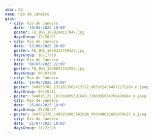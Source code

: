 ```yaml
---
abbr: RJ
name: Rio de Janeiro
gigs:
  - city: Rio de Janeiro
    date: '19/05/2023 19:00'
    poster: FB_IMG_1679104117847.jpg
    daysGroup: 19/20/21
  - city: Rio de Janeiro
    date: '17/06/2023 20:00'
    poster: FB_IMG_1679332769322.jpg
    daysGroup: 16/17/18
  - city: Rio de Janeiro
    date: '08/07/2023 22:00'
    poster: FB_IMG_1679891784359.jpg
    daysGroup: 06/07/08
  - city: Rio de Janeiro
    date: '10/06/2023 19:00'
    poster: 340955788_2311023502413552_8838214304972172164_n.jpeg
    daysGroup: 09/10/11
  - poster: 344815122_101708899591648_7206055014700478684_n.jpeg
    city: Rio de Janeiro
    date: '25/08/2023 19:00'
    daysGroup: 25/26/27
  - poster: 344752276_1405856983562098_956040091602870527_n.jpeg
    city: Rio de Janeiro
    date: '21/07/2023 19:00'
    daysGroup: 21/22/23
---
```



